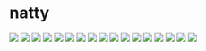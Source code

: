 # natty

<img src=https://raw.githubusercontent.com/azzamsa/ubuntu-wallpapers/main/curated/natty/Arboreal_ballet_by_Bob_Farrell.jpg>

<img src=https://raw.githubusercontent.com/azzamsa/ubuntu-wallpapers/main/curated/natty/Aubergine_Sea_by_Wyatt_Kirby.jpg>

<img src=https://raw.githubusercontent.com/azzamsa/ubuntu-wallpapers/main/curated/natty/Berries_by_Orb9220.jpg>

<img src=https://raw.githubusercontent.com/azzamsa/ubuntu-wallpapers/main/curated/natty/Bird_by_Magnus.jpg>

<img src=https://raw.githubusercontent.com/azzamsa/ubuntu-wallpapers/main/curated/natty/Fabric_by_Just_Jeanette.jpg>

<img src=https://raw.githubusercontent.com/azzamsa/ubuntu-wallpapers/main/curated/natty/Green_by_Alan_Mattila.jpg>

<img src=https://raw.githubusercontent.com/azzamsa/ubuntu-wallpapers/main/curated/natty/Grey_day_by_Drew__.jpg>

<img src=https://raw.githubusercontent.com/azzamsa/ubuntu-wallpapers/main/curated/natty/Holes_by_FireCobold.jpg>

<img src=https://raw.githubusercontent.com/azzamsa/ubuntu-wallpapers/main/curated/natty/Ilunabarra_Azkainetik_by_Garuna_bor-bor.jpg>

<img src=https://raw.githubusercontent.com/azzamsa/ubuntu-wallpapers/main/curated/natty/La_no_alto_by_Allyson_Souza.jpg>

<img src=https://raw.githubusercontent.com/azzamsa/ubuntu-wallpapers/main/curated/natty/Quandro_by_Tomas_Vasconcelo.jpg>

<img src=https://raw.githubusercontent.com/azzamsa/ubuntu-wallpapers/main/curated/natty/Signpost_by_maroubal2.jpg>

<img src=https://raw.githubusercontent.com/azzamsa/ubuntu-wallpapers/main/curated/natty/Tiny_Worlds_by_matthileo.jpg>

<img src=https://raw.githubusercontent.com/azzamsa/ubuntu-wallpapers/main/curated/natty/Touch_the_light_by_Matt_Katzenberger.jpg>

<img src=https://raw.githubusercontent.com/azzamsa/ubuntu-wallpapers/main/curated/natty/Tri_Narwhal_by_momez.jpg>

<img src=https://raw.githubusercontent.com/azzamsa/ubuntu-wallpapers/main/curated/natty/Variations-On-Natty-Narwhal-1_by_madeinkobaia.jpg>

<img src=https://raw.githubusercontent.com/azzamsa/ubuntu-wallpapers/main/curated/natty/White_flowers_by_Garuna_bor-bor.jpg>

